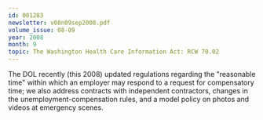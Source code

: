 ```yaml
---
id: 001283
newsletter: v08n09sep2008.pdf
volume_issue: 08-09
year: 2008
month: 9
topic: The Washington Health Care Information Act: RCW 70.02
---
```


The DOL recently (this 2008) updated regulations regarding the "reasonable time" within which an employer may respond to a request for compensatory time; we also address contracts with independent contractors, changes in the unemployment-compensation rules, and a model policy on photos and videos at emergency scenes.